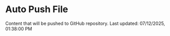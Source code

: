 # Auto Push File

Content that will be pushed to GitHub repository.
Last updated: 07/12/2025, 01:38:00 PM